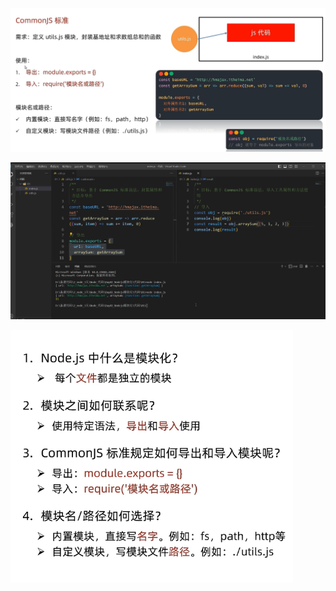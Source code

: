 ![image-20241027195302178](8.模块化.assets/image-20241027195302178.png)



![image-20241027195214847](8.模块化.assets/image-20241027195214847.png)

<img src="8.模块化.assets/image-20241027195231547.png" alt="image-20241027195231547" style="zoom:67%;" />

